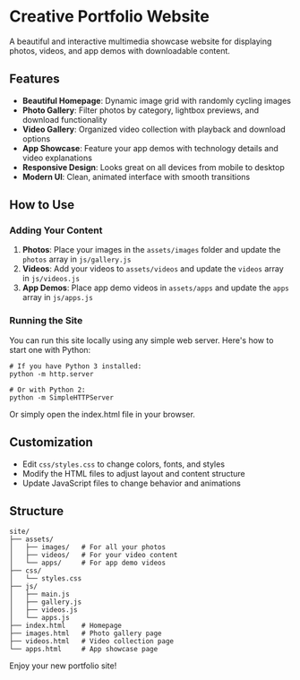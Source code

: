 # Creative Portfolio Website

A beautiful and interactive multimedia showcase website for displaying photos, videos, and app demos with downloadable content.

## Features

- **Beautiful Homepage**: Dynamic image grid with randomly cycling images
- **Photo Gallery**: Filter photos by category, lightbox previews, and download functionality
- **Video Gallery**: Organized video collection with playback and download options
- **App Showcase**: Feature your app demos with technology details and video explanations
- **Responsive Design**: Looks great on all devices from mobile to desktop
- **Modern UI**: Clean, animated interface with smooth transitions

## How to Use

### Adding Your Content

1. **Photos**: Place your images in the `assets/images` folder and update the `photos` array in `js/gallery.js`
2. **Videos**: Add your videos to `assets/videos` and update the `videos` array in `js/videos.js`
3. **App Demos**: Place app demo videos in `assets/apps` and update the `apps` array in `js/apps.js`

### Running the Site

You can run this site locally using any simple web server. Here's how to start one with Python:

```
# If you have Python 3 installed:
python -m http.server

# Or with Python 2:
python -m SimpleHTTPServer
```

Or simply open the index.html file in your browser.

## Customization

- Edit `css/styles.css` to change colors, fonts, and styles
- Modify the HTML files to adjust layout and content structure
- Update JavaScript files to change behavior and animations

## Structure

```
site/
├── assets/
│   ├── images/   # For all your photos
│   ├── videos/   # For your video content
│   └── apps/     # For app demo videos
├── css/
│   └── styles.css
├── js/
│   ├── main.js
│   ├── gallery.js
│   ├── videos.js
│   └── apps.js
├── index.html    # Homepage
├── images.html   # Photo gallery page
├── videos.html   # Video collection page
└── apps.html     # App showcase page
```

Enjoy your new portfolio site!
